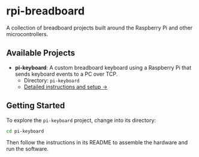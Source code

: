 # rpi-breadboard

A collection of breadboard projects built around the Raspberry Pi and other microcontrollers.

## Available Projects

- **pi-keyboard**: A custom breadboard keyboard using a Raspberry Pi that sends keyboard events to a PC over TCP.
  - Directory: `pi-keyboard`
  - [Detailed instructions and setup →](pi-keyboard/README.md)

## Getting Started

To explore the `pi-keyboard` project, change into its directory:
```bash
cd pi-keyboard
```  
Then follow the instructions in its README to assemble the hardware and run the software.
